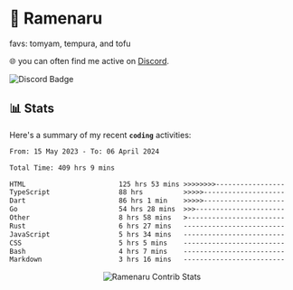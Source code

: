 # 🍜 Ramenaru
favs: tomyam, tempura, and tofu

🌐 you can often find me active on [Discord](https://discordapp.com/users/503291004200157185).

![Discord Badge](https://dcbadge.vercel.app/api/shield/503291004200157185)

## 📊 Stats

Here's a summary of my recent **`coding`** activities:

<!--START_SECTION:waka-->

```txt
From: 15 May 2023 - To: 06 April 2024

Total Time: 409 hrs 9 mins

HTML                       125 hrs 53 mins >>>>>>>>-----------------   30.77 %
TypeScript                 88 hrs          >>>>>--------------------   21.51 %
Dart                       86 hrs 1 min    >>>>>--------------------   21.02 %
Go                         54 hrs 28 mins  >>>----------------------   13.31 %
Other                      8 hrs 58 mins   >------------------------   02.19 %
Rust                       6 hrs 27 mins   -------------------------   01.58 %
JavaScript                 5 hrs 34 mins   -------------------------   01.36 %
CSS                        5 hrs 5 mins    -------------------------   01.24 %
Bash                       4 hrs 7 mins    -------------------------   01.01 %
Markdown                   3 hrs 16 mins   -------------------------   00.80 %
```

<!--END_SECTION:waka-->

<div style="text-align: center;">
   <img align="center" src="https://github-readme-streak-stats.herokuapp.com/?user=Ramenaru&theme=dark&card_width=520" alt="Ramenaru Contrib Stats" />
</div>

